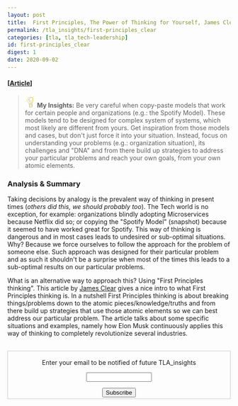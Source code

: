 ```yaml
---
layout: post
title:  First Principles, The Power of Thinking for Yourself, James Clear
permalink: /tla_insights/first-principles_clear
categories: [tla, tla_tech-leadership]
id: first-principles_clear 
digest: 1
date: 2020-09-02
---
```


#### [[Article](https://jamesclear.com/first-principles)]

> ![light](/assets/light-bulb.png) **My Insights:** Be very careful when copy-paste models that work for certain people and organizations (e.g.: the Spotify Model). These models tend to be designed for complex system of systems, which most likely are different from yours. Get inspiration from those models and cases, but don't just force it into your situation. Instead, focus on understanding your problems (e.g.: organization situation), its challenges and "DNA" and from there build up strategies to address your particular problems and reach your own goals, from your own atomic elements.

### Analysis & Summary

Taking decisions by analogy is the prevalent way of thinking in present times (*others did this, we should probably too*). The Tech world is no exception, for example: organizations blindly adopting Microservices because Netflix did so; or copying the "Spotify Model" (snapshot) because it seemed to have worked great for Spotify. This way of thinking is dangerous and in most cases leads to undesired or sub-optimal situations. Why? Because we force ourselves to follow the approach for the problem of someone else. Such approach was designed for their particular problem and as such it shouldn't be a surprise when most of the times this leads to a sub-optimal results on our particular problems.

What is an alternative way to approach this? Using "First Principles thinking". This article by [James Clear](https://twitter.com/JamesClear) gives a nice intro to what First Principles thinking is. In a nutshell First Principles thinking is about breaking things/problems down to the atomic pieces/knowledge/truths and from there build up strategies that use those atomic elements so we can best address our particular problem. The article talks about some specific situations and examples, namely how Elon Musk continuously applies this way of thinking to completely revolutionize several industries.

<br>

<form style="border:1px solid #ccc;padding:3px;text-align:center;" action="https://tinyletter.com/tla_insights"
  method="post" target="popupwindow"
  onsubmit="window.open('https://tinyletter.com/tla_insights', 'popupwindow', 'scrollbars=yes,width=800,height=600');return true">
  <p><label for="tlemail">Enter your email to be notified of future TLA_insights</label></p>
  <p><input type="text" style="width:140px" name="email" id="tlemail" /></p><input type="hidden" value="1"
    name="embed" /><input type="submit" value="Subscribe" />
</form>

